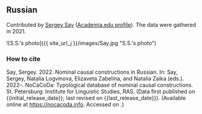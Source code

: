 ## Russian

Contributed by [Sergey Say](https://iling.spb.ru/persons/say-sergey-sergeevich) ([Academia.edu profile](https://iling-spb.academia.edu/SergeySay)). The data were gathered in 2021.

![S.S.'s photo]({{ site_url_j }}/images/Say.jpg "S.S.'s photo")

### How to cite

Say, Sergey. 2022. Nominal causal constructions in Russian. In: Say, Sergey, Natalia Logvinova,
Elizaveta Zabelina, and Natalia Zaika (eds.). 2022–. NoCaCoDa: Typological database of nominal causal constructions.
St. Petersburg: Institute for Linguistic Studies, RAS. (Data first published on {{initial_release_date}};
last revised on {{last_release_date}}). (Available online at https://nocacoda.info. Accessed on <span class="today-span"></span>.)
